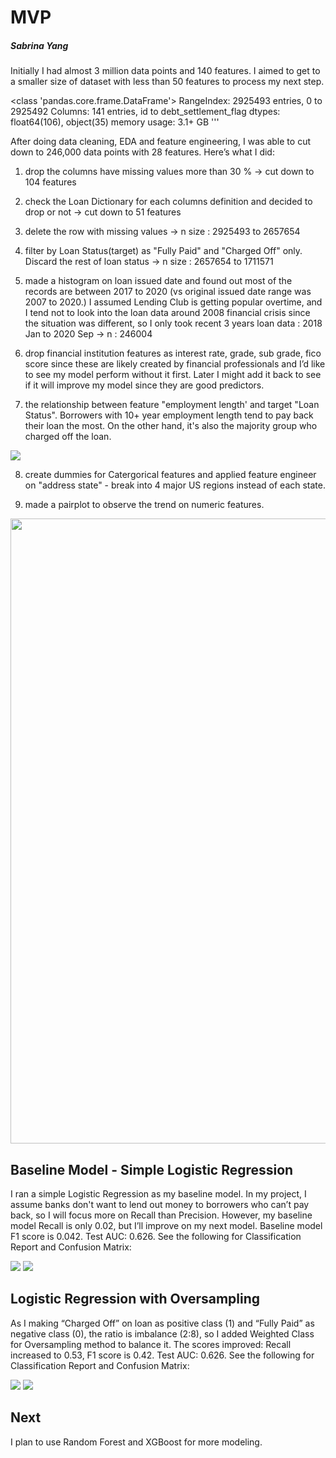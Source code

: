 # MVP
##### Sabrina Yang


Initially I had almost 3 million data points and 140 features. I aimed to get to a smaller size of  dataset with less than 50 features to process my next step.


<class 'pandas.core.frame.DataFrame'>
RangeIndex: 2925493 entries, 0 to 2925492
Columns: 141 entries, id to debt_settlement_flag
dtypes: float64(106), object(35)
memory usage: 3.1+ GB ''' 


After doing data cleaning, EDA and feature engineering, I was able to cut down to 246,000 data points with 28 features. Here’s what I did:



1. drop the columns have missing values more than 30 % -> cut down to 104 features

2. check the Loan Dictionary for each columns definition and decided to drop or not -> cut down to 51 features

3. delete the row with missing values -> n size : 2925493 to 2657654

4. filter by Loan Status(target) as "Fully Paid" and "Charged Off" only. Discard the rest of loan status -> n size : 2657654 to 1711571

5. made a histogram on loan issued date and found out most of the records are between 2017 to 2020 (vs original issued date range was 2007 to 2020.) I assumed Lending Club is getting popular overtime, and I tend not to look into the loan data around 2008 financial crisis since the situation was different, so I only took recent 3 years loan data : 2018 Jan to 2020 Sep  -> n : 246004

6. drop financial institution features as interest rate, grade, sub grade, fico score since these are likely created by financial professionals and I’d like to see my model perform without it first. Later I might add it back to see if it will improve my model since they are good predictors. 


7. the relationship between feature "employment length' and target "Loan Status". Borrowers with 10+ year employment length tend to pay back their loan the most. On the other hand, it's also the majority group who charged off the loan.

 <img src="https://github.com/SYNYC/4_Project_Loan_Repayment/blob/main/charts/employ_length.png">

8. create dummies for Catergorical features and applied feature engineer on "address state" - break into 4 major US regions instead of each state.
 
 
9. made a pairplot to observe the trend on numeric features. 

<img src="https://github.com/SYNYC/4_Project_Loan_Repayment/blob/main/charts/pairplot.png" width = "1000" height = "1000">



## Baseline Model - Simple Logistic Regression


I ran a simple Logistic Regression as my baseline model. In my project, I assume banks don't want to lend out money to borrowers who can’t pay back, so I will focus more on Recall than Precision. However, my baseline model Recall is only 0.02, but I’ll improve on my next model.
Baseline model F1 score is 0.042. Test AUC: 0.626. See the following for Classification Report and Confusion Matrix: 



<img src="https://github.com/SYNYC/4_Project_Loan_Repayment/blob/main/charts/logreg_report.png" > 



 <img src="https://github.com/SYNYC/4_Project_Loan_Repayment/blob/main/charts/confusion_matrix_logreg.png">




## Logistic Regression with Oversampling

As I making “Charged Off” on loan as positive class (1) and “Fully Paid” as negative class (0), the ratio is imbalance (2:8), so I added Weighted Class for Oversampling method to balance it. The scores improved: Recall increased to 0.53, F1 score is 0.42. Test AUC: 0.626.  See the following for Classification Report and Confusion Matrix: 



<img src="https://github.com/SYNYC/4_Project_Loan_Repayment/blob/main/charts/logreg_oversampling_report.png">


<img src="https://github.com/SYNYC/4_Project_Loan_Repayment/blob/main/charts/confusion_matrix_logreg_oversampling.png">





## Next 
I plan to use Random Forest and XGBoost for more modeling.  





